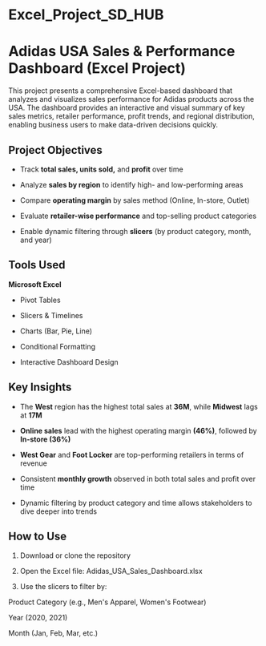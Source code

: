# Excel_Project_SD_HUB

# Adidas USA Sales & Performance Dashboard (Excel Project)

This project presents a comprehensive Excel-based dashboard that analyzes and visualizes sales performance for Adidas products across the USA. The dashboard provides an interactive and visual summary of key sales metrics, retailer performance, profit trends, and regional distribution, enabling business users to make data-driven decisions quickly.

## Project Objectives

- Track **total sales, units sold,** and **profit** over time

- Analyze **sales by region** to identify high- and low-performing areas

- Compare **operating margin** by sales method (Online, In-store, Outlet)

- Evaluate **retailer-wise performance** and top-selling product categories

- Enable dynamic filtering through **slicers** (by product category, month, and year)



## Tools Used

**Microsoft Excel**

- Pivot Tables

- Slicers & Timelines

- Charts (Bar, Pie, Line)

- Conditional Formatting

- Interactive Dashboard Design

## Key Insights

- The **West** region has the highest total sales at **36M**, while **Midwest** lags at **17M**

- **Online sales** lead with the highest operating margin **(46%)**, followed by **In-store (36%)**

- **West Gear** and **Foot Locker** are top-performing retailers in terms of revenue

- Consistent **monthly growth** observed in both total sales and profit over time

- Dynamic filtering by product category and time allows stakeholders to dive deeper into trends


## How to Use

1. Download or clone the repository


2. Open the Excel file: Adidas_USA_Sales_Dashboard.xlsx


3. Use the slicers to filter by:

Product Category (e.g., Men's Apparel, Women's Footwear)

Year (2020, 2021)

Month (Jan, Feb, Mar, etc.)


